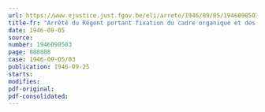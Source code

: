 ```yaml
---
url: https://www.ejustice.just.fgov.be/eli/arrete/1946/09/05/1946090503/justel
title-fr: "Arrêté du Régent portant fixation du cadre organique et des barèmes du personnel du Ministère des Communications"
date: 1946-09-05
source:
number: 1946090503
page: 888888
case: 1946-09-05/03
publication: 1946-09-25
starts:
modifies:
pdf-original:
pdf-consolidated:
---
```


